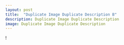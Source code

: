 ```yaml
---
layout: post
title:  "Duplicate Image Duplicate Description B"
description: Duplicate Image Duplicate Description
image: Duplicate Image Duplicate Description
---
```


!
